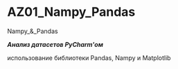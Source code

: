 # AZ01_Nampy_Pandas
 Nampy_&_Pandas

___Анализ датасетов PyCharm'ом___

использование библиотеки Pandas, Nampy и Matplotlib